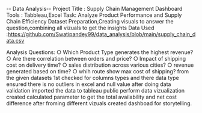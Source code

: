 -- Data Analysis--
Project Title : Supply Chain Management Dashboard
Tools : Tabbleau,Excel
Task: Analyze Product Performance and Supply Chain Efficiency
Dataset Preparation,Creating visuals to answer the question,combining all vizuals to get the insights 
Data Used :https://github.com/Swatipandey99/data_analysis/blob/main/supply_chain_data.csv

  Analysis Questions:
○ Which Product Type generates the highest revenue?
○ Are there correlation between orders and price?
○ Impact of shipping cost on delivery time?
○ sales distribution across various cities?
○ revenue generated based on time?
○ whih route show max cost of shipping?
from the given datasets 1st checked for columns types and there data type ensured there is no outliers in excel and null value after doing data validation imported the data to tableau public perform data vizualization created calculated parameter to get the total availability and net cost difference after froming different vizuals created dashboad for storytelling.

